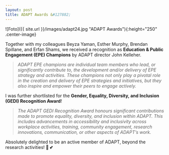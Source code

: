 ```yaml
---
layout: post
title: ADAPT Awards &#127882;
---
```


![Foto]({{ site.url }}/images/adapt24.jpg "ADAPT Awards"){:height="250" .center-image}

Together with my colleagues Beyza Yaman, Esther Murphy, Brendan Spillane, and Erfan Shams, we received a recognition as <strong>Education & Public Engagement (EPE) Champions</strong> by ADAPT director John Kelleher.

<blockquote><i>ADAPT EPE champions are individual team members who lead, or significantly contribute to, the development and/or delivery of EPE strategy and activities. These champions not only play a pivotal role in the creation and delivery of EPE strategies and initiatives, but they also inspire and empower their peers to engage actively.</i></blockquote>

I was further shortlisted for the <strong>Gender, Equality, Diversity, and Inclusion (GEDI) Recognition Award</strong>!

<blockquote><i>The ADAPT GEDI Recognition Award honours significant contributions made to promote equality, diversity, and inclusion within ADAPT. This includes advancements in accessibility and inclusivity across workplace activities, training, community engagement, research innovations, communication, or other aspects of ADAPT’s work.</i></blockquote>

Absolutely delighted to be an active member of ADAPT, beyond the research activities! &#127799; &#128149;
